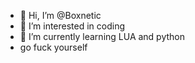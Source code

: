 - 👋 Hi, I’m @Boxnetic
- 👀 I’m interested in coding
- 🌱 I’m currently learning LUA and python
- go fuck yourself

<!---
Boxnetic/Boxnetic is a ✨ special ✨ repository because its `README.md` (this file) appears on your GitHub profile.
You can click the Preview link to take a look at your changes.
--->

